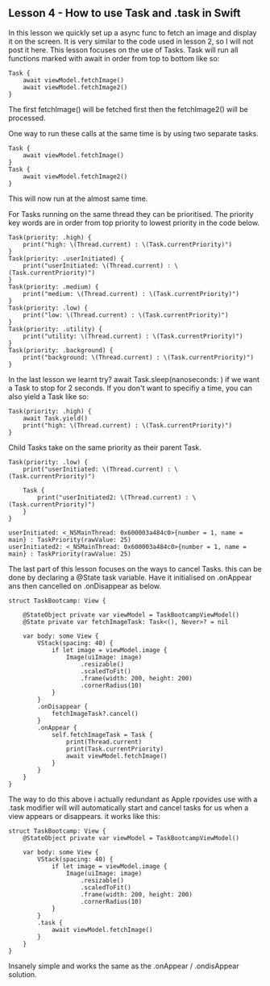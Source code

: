 ## Lesson 4 - How to use Task and .task in Swift

In this lesson we quickly set up a async func to fetch an image and display it on the screen. It is very similar to the code used in lesson 2, so I will not post it here. This lesson focuses on the use of Tasks.
Task will run all functions marked with await in order from top to bottom like so:

```
Task {
    await viewModel.fetchImage()
    await viewModel.fetchImage2()
}
```

The first fetchImage() will be fetched first then the fetchImage2() will be processed.

One way to run these calls at the same time is by using two separate tasks.

```
Task {
    await viewModel.fetchImage()
}
Task {
    await viewModel.fetchImage2()
}
```

This will now run at the almost same time.

For Tasks running on the same thread they can be prioritised.
The priority key words are in order from top priority to lowest priority in the code below.

```
Task(priority: .high) {
    print("high: \(Thread.current) : \(Task.currentPriority)")
}
Task(priority: .userInitiated) {
    print("userInitiated: \(Thread.current) : \(Task.currentPriority)")
}
Task(priority: .medium) {
    print("medium: \(Thread.current) : \(Task.currentPriority)")
}
Task(priority: .low) {
    print("low: \(Thread.current) : \(Task.currentPriority)")
}
Task(priority: .utility) {
    print("utility: \(Thread.current) : \(Task.currentPriority)")
}
Task(priority: .background) {
    print("background: \(Thread.current) : \(Task.currentPriority)")
}
```

In the last lesson we learnt try? await Task.sleep(nanoseconds: ) if we want a Task to stop for 2 seconds. If you don't want to specifiy a time, you can also yield a Task like so:

```
Task(priority: .high) {
    await Task.yield()
    print("high: \(Thread.current) : \(Task.currentPriority)")
}
```

Child Tasks take on the same priority as their parent Task.

```
Task(priority: .low) {
    print("userInitiated: \(Thread.current) : \(Task.currentPriority)")

    Task {
        print("userInitiated2: \(Thread.current) : \(Task.currentPriority)")
    }
}
```

```
userInitiated: <_NSMainThread: 0x600003a484c0>{number = 1, name = main} : TaskPriority(rawValue: 25)
userInitiated2: <_NSMainThread: 0x600003a484c0>{number = 1, name = main} : TaskPriority(rawValue: 25)
```

The last part of this lesson focuses on the ways to cancel Tasks. this can be done by declaring a @State task variable. Have it initialised on .onAppear ans then cancelled on .onDisappear as below.

```
struct TaskBootcamp: View {

    @StateObject private var viewModel = TaskBootcampViewModel()
    @State private var fetchImageTask: Task<(), Never>? = nil

    var body: some View {
        VStack(spacing: 40) {
            if let image = viewModel.image {
                Image(uiImage: image)
                    .resizable()
                    .scaledToFit()
                    .frame(width: 200, height: 200)
                    .cornerRadius(10)
            }
        }
        .onDisappear {
            fetchImageTask?.cancel()
        }
        .onAppear {
            self.fetchImageTask = Task {
                print(Thread.current)
                print(Task.currentPriority)
                await viewModel.fetchImage()
            }
        }
    }
}
```

The way to do this above i actually redundant as Apple rpovides use with a .task modifier will will automatically start and cancel tasks for us when a view appears or disappears. it works like this:

```
struct TaskBootcamp: View {
    @StateObject private var viewModel = TaskBootcampViewModel()

    var body: some View {
        VStack(spacing: 40) {
            if let image = viewModel.image {
                Image(uiImage: image)
                    .resizable()
                    .scaledToFit()
                    .frame(width: 200, height: 200)
                    .cornerRadius(10)
            }
        }
        .task {
            await viewModel.fetchImage()
        }
    }
}
```

Insanely simple and works the same as the .onAppear / .ondisAppear solution.
